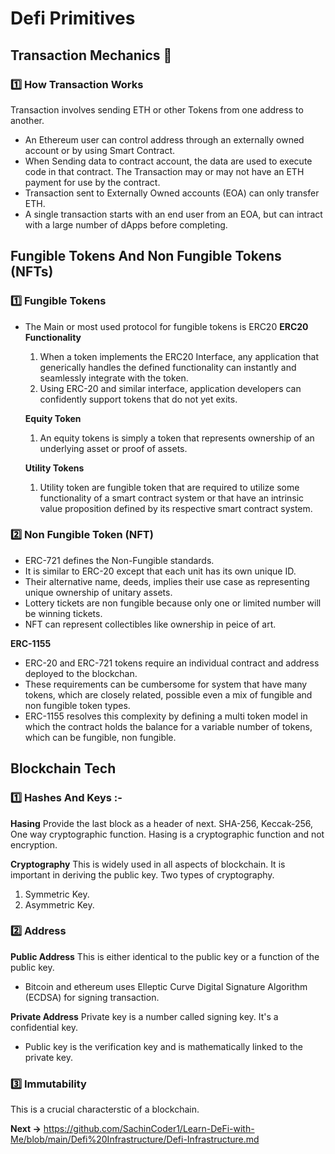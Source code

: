 # Defi Primitives

## Transaction Mechanics 🧰


### 1️⃣ How Transaction Works
Transaction involves sending ETH or other Tokens from one address to another.
 - An Ethereum user can control address through an externally owned account or by using Smart Contract.
 - When Sending data to contract account, the data are used to execute code in that contract. The Transaction may or may not have an ETH payment for use by the contract.
 - Transaction sent to Externally Owned accounts (EOA) can only transfer ETH.
 - A single transaction starts with an end user from an EOA, but can intract with a large number of dApps before completing.
 


 ## Fungible Tokens And Non Fungible Tokens (NFTs)

 ### 1️⃣ Fungible Tokens
  - The Main or most used protocol for fungible tokens is ERC20
    **ERC20 Functionality**
    1. When a token implements the ERC20 Interface, any application that generically handles the defined functionality can instantly and seamlessly integrate with the token.
    2. Using ERC-20 and similar interface, application developers can confidently support tokens that do not yet exits.

    **Equity Token**
    1. An equity tokens is simply a token that represents ownership of an underlying asset or proof of assets.

    **Utility Tokens**
    1. Utility token are fungible token that are required to utilize some functionality of a smart contract system or that have an intrinsic value proposition defined by its respective smart contract system. 


 ### 2️⃣ Non Fungible Token (NFT)
   - ERC-721 defines the Non-Fungible standards.
   - It is similar to ERC-20 except that each unit has its own unique ID.
   - Their alternative name, deeds, implies their use case as representing unique ownership of unitary assets.
   - Lottery tickets are non fungible because only one or limited number will be winning tickets.
   - NFT can represent collectibles like ownership in peice of art.

   **ERC-1155**
   - ERC-20 and ERC-721 tokens require an individual contract and address deployed to the blockchan.
   - These requirements can be cumbersome for system that have many tokens, which are closely related, possible even a mix of fungible and non fungible token types.
   - ERC-1155 resolves this complexity by defining a multi token model in which the contract holds the balance for a variable number of tokens, which can be fungible, non fungible.


  

 ## Blockchain Tech 

 ### 1️⃣ Hashes And Keys :-

   **Hasing**
  Provide the last block as a header of next. SHA-256, Keccak-256, One way cryptographic function. Hasing is a cryptographic function and not encryption.

  **Cryptography**
  This is widely used in all aspects of blockchain. It is important in deriving the public key.
   Two types of cryptography.
   1. Symmetric Key.
   2. Asymmetric Key.


### 2️⃣ Address

 **Public Address**
 This is either identical to the public key or a function of the public key.
  - Bitcoin and ethereum uses Elleptic Curve Digital Signature Algorithm (ECDSA) for signing transaction.

**Private Address**
Private key is a number called signing key. It's a confidential key.
 - Public key is the verification key and is mathematically linked to the private key.


### 3️⃣ Immutability

This is a crucial characterstic of a blockchain. 

**Next ->** https://github.com/SachinCoder1/Learn-DeFi-with-Me/blob/main/Defi%20Infrastructure/Defi-Infrastructure.md
